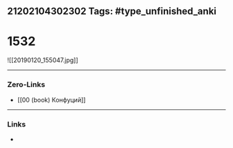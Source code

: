 21202104302302
Tags: #type_unfinished_anki 
---
# 1532

![[20190120_155047.jpg]]

---
### Zero-Links
- [[00 (book) Конфуций]]
---
### Links
-